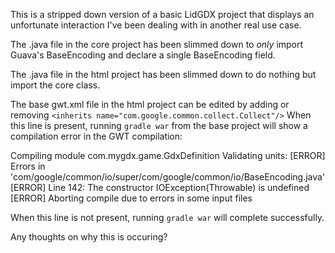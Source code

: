This is a stripped down version of a basic LidGDX project that displays an
unfortunate interaction I've been dealing with in another real use case.

The .java file in the core project has been slimmed down to _only_ import
Guava's BaseEncoding and declare a single BaseEncoding field.

The .java file in the html project has been slimmed down to do nothing but
import the core class.

The base gwt.xml file in the html project can be edited by adding or removing
    ```
    <inherits name="com.google.common.collect.Collect"/>
    ```
When this line is present, running `gradle war` from the base project will
show a compilation error in the GWT compilation:

Compiling module com.mygdx.game.GdxDefinition
   Validating units:
      [ERROR] Errors in 'com/google/common/io/super/com/google/common/io/BaseEncoding.java'
         [ERROR] Line 142: The constructor IOException(Throwable) is undefined
   [ERROR] Aborting compile due to errors in some input files

When this line is not present, running `gradle war` will complete successfully.

Any thoughts on why this is occuring?

